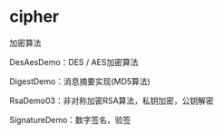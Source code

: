 # cipher
加密算法

DesAesDemo：DES / AES加密算法

DigestDemo：消息摘要实现(MD5算法)

RsaDemo03：非对称加密RSA算法，私钥加密，公钥解密

SignatureDemo：数字签名，验签
